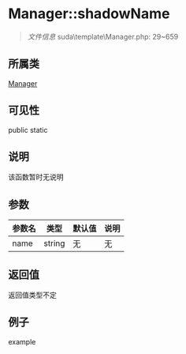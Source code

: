 # Manager::shadowName

> *文件信息* suda\template\Manager.php: 29~659
## 所属类 

[Manager](../Manager.md)

## 可见性

  public  static
## 说明

该函数暂时无说明

## 参数

| 参数名 | 类型 | 默认值 | 说明 |
|--------|-----|-------|-------|
| name |  string | 无 | 无 |

## 返回值
返回值类型不定

## 例子

example